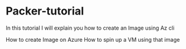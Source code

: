 # Packer-tutorial

In this tutorial I will explain you how to create an Image using Az cli

How to create Image on Azure
How to spin up a VM using that image
